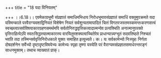 +++
title = "18 यदा विनियतम्"

+++
।।6.18।। एवमेकाग्रभूमौ संप्रज्ञातं समाधिमभिधाय निरोधभूमावसंप्रज्ञातं
समाधिं वक्तुमुपक्रमते यदा यस्मिन्काले परवैराग्यवशाद्विनियतं विशेषेण
नियतं सर्वशून्यतामापादितं चित्तं विगतरजस्तमस्कमन्तःकरणसत्त्वं
स्वच्छत्वात्सर्वविषयाकारग्रहणसमर्थमपि सर्वतोनिरुद्धवृत्तिकत्वादात्मन्येव
प्रत्यक्चिति अनात्मानुपरक्ते वृत्तिराहित्येऽपि स्वतःसिद्धस्यात्माकारस्य
वारयितुमशक्यत्वाच्चितेरेव प्राधान्यान्न्यग्भूतं सदवतिष्ठते निश्चलं भवति
तदा तस्मिन्सर्ववृत्तिनिरोधकाले युक्तः समाहित इत्युच्यते। कः। यः
सर्वकामेभ्यो निःस्पृहः निर्गता दोषदर्शनेन सर्वेभ्यो दृष्टादृष्टविषयेभ्यः
कामेभ्यः स्पृहा तृष्णा यस्येति परं वैराग्यमसंप्रज्ञातसमाधेरन्तरङ्गं
साधनमुक्तम्। तथाच व्याख्यातं प्राक्।
